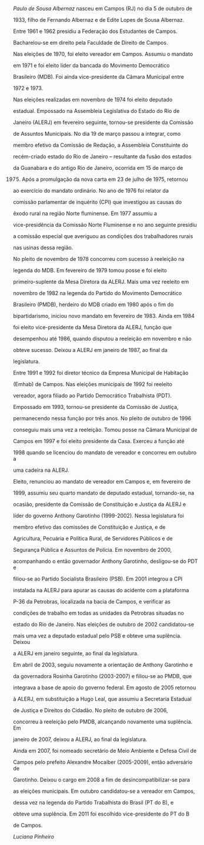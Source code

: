 

*Paulo de Sousa Albernaz* nasceu em Campos (RJ) no dia 5 de outubro de

1933, filho de Fernando Albernaz e de Edite Lopes de Sousa Albernaz.



Entre 1961 e 1962 presidiu a Federação dos Estudantes de Campos.

Bacharelou-se em direito pela Faculdade de Direito de Campos.



Nas eleições de 1970, foi eleito vereador em Campos. Assumiu o mandato

em 1971 e foi eleito líder da bancada do Movimento Democrático

Brasileiro (MDB). Foi ainda vice-presidente da Câmara Municipal entre

1972 e 1973.



Nas eleições realizadas em novembro de 1974 foi eleito deputado

estadual. Empossado na Assembleia Legislativa do Estado do Rio de

Janeiro (ALERJ) em fevereiro seguinte, tornou-se presidente da Comissão

de Assuntos Municipais. No dia 19 de março passou a integrar, como

membro efetivo da Comissão de Redação, a Assembleia Constituinte do

recém-criado estado do Rio de Janeiro – resultante da fusão dos estados

da Guanabara e do antigo Rio de Janeiro, ocorrida em 15 de março de

1975. Após a promulgação da nova carta em 23 de julho de 1975, retornou

ao exercício do mandato ordinário. No ano de 1976 foi relator da

comissão parlamentar de inquérito (CPI) que investigou as causas do

êxodo rural na região Norte fluminense. Em 1977 assumiu a

vice-presidência da Comissão Norte Fluminense e no ano seguinte presidiu

a comissão especial que averiguou as condições dos trabalhadores rurais

nas usinas dessa região.



No pleito de novembro de 1978 concorreu com sucesso à reeleição na

legenda do MDB. Em fevereiro de 1979 tomou posse e foi eleito

primeiro-suplente da Mesa Diretora da ALERJ. Mais uma vez reeleito em

novembro de 1982 na legenda do Partido do Movimento Democrático

Brasileiro (PMDB), herdeiro do MDB criado em 1980 após o fim do

bipartidarismo, iniciou novo mandato em fevereiro de 1983. Ainda em 1984

foi eleito vice-presidente da Mesa Diretora da ALERJ, função que

desempenhou até 1986, quando disputou a reeleição em novembro e não

obteve sucesso. Deixou a ALERJ em janeiro de 1987, ao final da

legislatura.



Entre 1991 e 1992 foi diretor técnico da Empresa Municipal de Habitação

(Emhab) de Campos. Nas eleições municipais de 1992 foi reeleito

vereador, agora filiado ao Partido Democrático Trabalhista (PDT).

Empossado em 1993, tornou-se presidente da Comissão de Justiça,

permanecendo nessa função por três anos. No pleito de outubro de 1996

conseguiu mais uma vez a reeleição. Tomou posse na Câmara Municipal de

Campos em 1997 e foi eleito presidente da Casa. Exerceu a função até

1998 quando se licenciou do mandato de vereador e concorreu em outubro a

uma cadeira na ALERJ.



Eleito, renunciou ao mandato de vereador em Campos e, em fevereiro de

1999, assumiu seu quarto mandato de deputado estadual, tornando-se, na

ocasião, presidente da Comissão de Constituição e Justiça da ALERJ e

líder do governo Anthony Garotinho (1999-2002). Nessa legislatura foi

membro efetivo das comissões de Constituição e Justiça, e de

Agricultura, Pecuária e Política Rural, de Servidores Públicos e de

Segurança Pública e Assuntos de Polícia. Em novembro de 2000,

acompanhando o então governador Anthony Garotinho, desligou-se do PDT e

filiou-se ao Partido Socialista Brasileiro (PSB). Em 2001 integrou a CPI

instalada na ALERJ para apurar as causas do acidente com a plataforma

P-36 da Petrobras, localizada na bacia de Campos, e verificar as

condições de trabalho em todas as unidades da Petrobras situadas no

estado do Rio de Janeiro. Nas eleições de outubro de 2002 candidatou-se

mais uma vez a deputado estadual pelo PSB e obteve uma suplência. Deixou

a ALERJ em janeiro seguinte, ao final da legislatura.



Em abril de 2003, seguiu novamente a orientação de Anthony Garotinho e

da governadora Rosinha Garotinho (2003-2007) e filiou-se ao PMDB, que

integrava a base de apoio do governo federal. Em agosto de 2005 retornou

à ALERJ, em substituição a Hugo Leal, que assumiu a Secretaria Estadual

de Justiça e Direitos do Cidadão. No pleito de outubro de 2006,

concorreu à reeleição pelo PMDB, alcançando novamente uma suplência. Em

janeiro de 2007, deixou a ALERJ, ao final da legislatura.



Ainda em 2007, foi nomeado secretário de Meio Ambiente e Defesa Civil de

Campos pelo prefeito Alexandre Mocaiber (2005-2009), então adversário de

Garotinho. Deixou o cargo em 2008 a fim de desincompatibilizar-se para

as eleições municipais. Em outubro candidatou-se a vereador em Campos,

dessa vez na legenda do Partido Trabalhista do Brasil (PT do B), e

obteve uma suplência. Em 2011 foi escolhido vice-presidente do PT do B

de Campos.



*Luciana Pinheiro*



